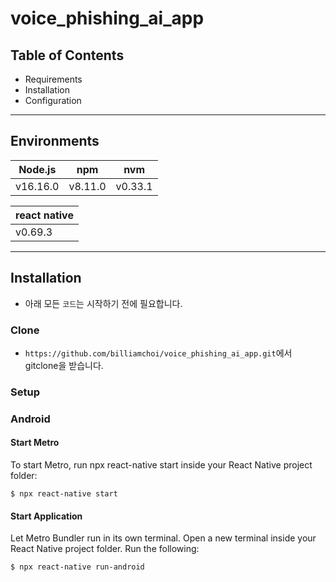 # voice_phishing_ai_app

Table of Contents
---------------------

 * Requirements
 * Installation
 * Configuration

---

Environments
------------

| Node.js | npm |nvm|
| ------ | ------ |-----|
| v16.16.0 | v8.11.0 |v0.33.1|

| react native | 
| ------ | 
| v0.69.3

---



## Installation

- 아래 모든 `코드`는 시작하기 전에 필요합니다.

### Clone

-  `https://github.com/billiamchoi/voice_phishing_ai_app.git`에서 gitclone을  받습니다.

### Setup


### Android

#### Start Metro

To start Metro, run npx react-native start inside your React Native project folder:

```shell
$ npx react-native start
```
#### Start Application

Let Metro Bundler run in its own terminal. Open a new terminal inside your React Native project folder. Run the following:


```shell
$ npx react-native run-android
```

